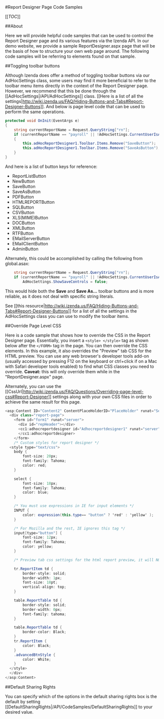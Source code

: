 #Report Designer Page Code Samples

[[_TOC_]]

##About

Here we will provide helpful code samples that can be used to control the Report Designer page and its various features via the Izenda API. In our demo website, we provide a sample ReportDesigner.aspx page that will be the basis of how to structure your own web page around. The following code samples will be referring to elements found on that sample.

##Toggling toolbar buttons

Although Izenda does offer a method of toggling toolbar buttons via our AdHocSettings class, some users may find it more beneficial to refer to the toolbar menu items directly in the context of the Report Designer page. However, we recommend that this be done through the [[AdHocSettings|/API/AdHocSettings]] class. [[Here is a list of all the settings|http://wiki.izenda.us/FAQ/Hiding-Buttons-and-Tabs#Report-Designer-Buttons]]. And below is page level code that can be used to perform the same operations.

```csharp
protected void OnInit(EventArgs e)
{
    string currentReportName = Request.QueryString["rn"];
    if (currentReportName == "payroll" || !AdHocSettings.CurrentUserIsAdmin)
    {
        this.adHocReportDesigner1.Toolbar.Items.Remove("SaveButton");
        this.adHocReportDesigner1.Toolbar.Items.Remove("SaveAsButton");
    }
}
```

And here is a list of button keys for reference: 

* ReportListButton
* NewButton
* SaveButton
* SaveAsButton
* PDFButton
* HTMLREPORTButton
* SQLButton
* CSVButton
* XLS(MIME)Button
* DOCButton
* XMLButton
* RTFButton
* EMailServerButton
* EMailClientButton
* AdminButton

Alternately, this could be accomplished by calling the following from global.asax:

```csharp
    string currentReportName = Request.QueryString["rn"];
    if (currentReportName == "payroll" || !AdHocSettings.CurrentUserIsAdmin)
        AdHocSettings.ShowSaveControls = false;
```

This would hide both the **Save** and **Save As...** toolbar buttons and is more reliable, as it does not deal with specific string literals.

See [[this resource|http://wiki.izenda.us/FAQ/Hiding-Buttons-and-Tabs#Report-Designer-Buttons]] for a list of all the settings in the AdHocSettings class you can use to modify the toolbar items.

##Override Page Level CSS

Here is a code sample that shows how to override the CSS in the Report Designer page. Essentially, you insert a ``<style> </style>`` tag as shown below after the ``</FORM>`` tag in the page. You can then override the CSS elements. In this example, it also overrides the "Preview" tab CSS for the HTML preview. You can use any web browser's developer tools add-on (usually accessed by pressing F12 on the keyboard or ctrl+click if on a Mac with Safari developer tools enabled) to find what CSS classes you need to override. **Caveat:** this will only override them while in the "ReportDesigner.aspx" page.

Alternately, you can use the [[CssUrl|http://wiki.izenda.us/FAQ/Questions/Overriding-page-level-css#Report-Designer]] settings along with your own CSS files in order to achieve the same result for this page. 

```csharp
<asp:Content ID="Content2" ContentPlaceHolderID="PlaceHolder" runat="Server">
  <div class="report-page">
    <form id="form1" runat="server">
      <div id="repHeader"></div>
      <cc1:adhocreportdesigner id="Adhocreportdesigner1" runat="server">
      </cc1:adhocreportdesigner>
    </form>
    /* Custom styles for report designer */
  <style type="text/css">
    body {
        font-size: 20px;
        font-family: Tahoma;
        color: red;
    }

    select {
        font-size: 18px;
        font-family: Tahoma;
        color: blue;
    }

    /* You must use expressions in IE for input elements */
    INPUT {
        color: expression(this.type== "button" ? 'red' : 'yellow' );
    }

    /* For Mozilla and the rest, IE ignores this tag */
    input[type="button"] {
        font-size: 12px;
        font-family: Tahoma;
        color: yellow;
    }

    /* Preview tab css settings for the html report preview, it will NOT show this way in report viewer */

    tr.ReportItem td {
        border-style: solid;
        border-width: 1px;
        font-size: 18pt;
        vertical-align: top;
    }

    table.ReportTable td {
        border-style: solid;
        border-width: 0px;
        font-family: tahoma;
    }

    table.ReportTable td {
        border-color: Black;
    }
    tr.ReportItem {
        color: Black;
    }
    .advancedBtnStyle {
        color: White;
    }
  </style>
  </div>
</asp:Content>
```

##Default Sharing Rights

You can specify which of the options in the default sharing rights box is the default by setting [[DefaultSharingRights|/API/CodeSamples/DefaultSharingRights]] to your desired value.